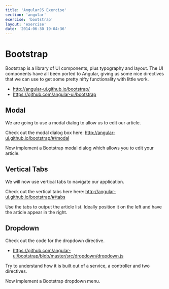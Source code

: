 ```yaml
---
title: 'AngularJS Exercise'
section: 'angular'
exercise: 'bootstrap'
layout: 'exercise'
date: '2014-06-30 19:04:36'
---
```


# Bootstrap

Bootstrap is a library of UI components, plus typography and layout. The UI components have all been ported to Angular, giving us some nice directives that we can use to get some pretty nifty functionality with little work.

- <http://angular-ui.github.io/bootstrap/>
- <https://github.com/angular-ui/bootstrap>

## Modal

We are going to use a modal dialog to allow us to edit our article.

Check out the modal dialog box here: <http://angular-ui.github.io/bootstrap/#/modal>

Now implement a Bootstrap modal dialog which allows you to edit your article.

## Vertical Tabs

We will now use vertical tabs to navigate our application.

Check out the vertical tabs here here: <http://angular-ui.github.io/bootstrap/#/tabs>

Use the tabs to output the article list. Ideally position it on the left and have the article appear in the right.

## Dropdown

Check out the code for the dropdown directive.

- <https://github.com/angular-ui/bootstrap/blob/master/src/dropdown/dropdown.js>

Try to understand how it is built out of a service, a controller and two directives.

Now implement a Bootstrap dropdown menu.
